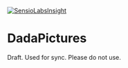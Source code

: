 [![SensioLabsInsight](https://insight.sensiolabs.com/projects/53402c42-b475-4571-9c4f-fdfacb5646bb/big.png)](https://insight.sensiolabs.com/projects/53402c42-b475-4571-9c4f-fdfacb5646bb)

DadaPictures
============

Draft.  Used for sync.  Please do not use.
